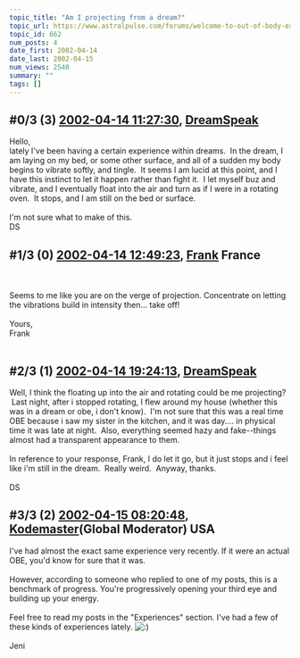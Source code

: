 ```yaml
---
topic_title: "Am I projecting from a dream?"
topic_url: https://www.astralpulse.com/forums/welcome-to-out-of-body-experiences!/am-i-projecting-from-a-dream
topic_id: 662
num_posts: 4
date_first: 2002-04-14
date_last: 2002-04-15
num_views: 2540
summary: ""
tags: []
---
```


## \#0/3 (3) [2002-04-14 11:27:30](https://www.astralpulse.com/forums/index.php?msg=116413), [DreamSpeak](https://www.astralpulse.com/forums/profile/?u=184)  ##
<section>
Hello,
<br>
lately I've been having a certain experience within dreams.  In the dream, I am laying on my bed, or some other surface, and all of a sudden my body begins to vibrate softly, and tingle.  It seems I am lucid at this point, and I have this instinct to let it happen rather than fight it.  I let myself buz and vibrate, and I eventually float into the air and turn as if I were in a rotating oven.  It stops, and I am still on the bed or surface.
<br>
<br>
I'm not sure what to make of this.
<br>
DS
</section>

## \#1/3 (0) [2002-04-14 12:49:23](https://www.astralpulse.com/forums/index.php?msg=3540), [Frank](https://www.astralpulse.com/forums/profile/?u=359) France ##
<section>
<br>
<br>
Seems to me like you are on the verge of projection. Concentrate on letting the vibrations build in intensity then... take off!
<br>
<br>
Yours,
<br>
Frank
<br>
<br>
</section>

## \#2/3 (1) [2002-04-14 19:24:13](https://www.astralpulse.com/forums/index.php?msg=3561), [DreamSpeak](https://www.astralpulse.com/forums/profile/?u=184)  ##
<section>
Well, I think the floating up into the air and rotating could be me projecting?  Last night, after i stopped rotating, I flew around my house (whether this was in a dream or obe, i don't know).  I'm not sure that this was a real time OBE because i saw my sister in the kitchen, and it was day.... in physical time it was late at night.  Also, everything seemed hazy and fake--things almost had a transparent appearance to them.
<br>
<br>
In reference to your response, Frank, I do let it go, but it just stops and i feel like i'm still in the dream.  Really weird.  Anyway, thanks.
<br>
<br>
DS
</section>

## \#3/3 (2) [2002-04-15 08:20:48](https://www.astralpulse.com/forums/index.php?msg=3592), [Kodemaster](https://www.astralpulse.com/forums/profile/?u=426)(Global Moderator) USA ##
<section>
I've had almost the exact same experience very recently. If it were an actual OBE, you'd know for sure that it was.
<br>
<br>
However, according to someone who replied to one of my posts, this is a benchmark of progress. You're progressively opening your third eye and building up your energy.
<br>
<br>
Feel free to read my posts in the "Experiences" section. I've had a few of these kinds of experiences lately.
<img alt=":)" class="smiley" src="https://www.astralpulse.com/forums/Smileys/fugue/smiley.png" title="Smiley"/>
<br>
<br>
Jeni
<br>
<br>
</section>